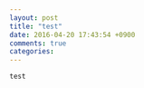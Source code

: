 ```yaml
---
layout: post
title: "test"
date: 2016-04-20 17:43:54 +0900
comments: true
categories: 
---
```


```
test 
```
